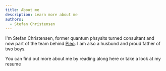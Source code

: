 ```yaml
---
title: About me
description: Learn more about me
authors:
  - Stefan Christensen
---
```


I'm Stefan Christensen, former quantum phsysits turned consultant and now part of the team behind [Pleo](www.pleo.io). I am also a husbund and proud father of two boys.

You can find out more about me by reading along here or take a look at my resume
